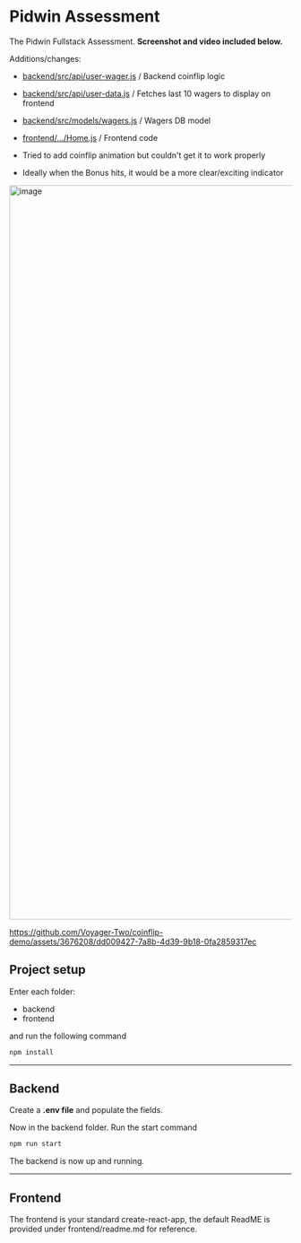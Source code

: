 # Pidwin Assessment

The Pidwin Fullstack Assessment.
**Screenshot and video included below.**

Additions/changes:
- [backend/src/api/user-wager.js](backend/src/api/user-wager.js) / Backend coinflip logic
- [backend/src/api/user-data.js](backend/src/api/user-data.js) / Fetches last 10 wagers to display on frontend
- [backend/src/models/wagers.js](backend/src/models/wagers.js) / Wagers DB model
- [frontend/.../Home.js](frontend/src/components/Home/Home.js) / Frontend code

- Tried to add coinflip animation but couldn't get it to work properly
- Ideally when the Bonus hits, it would be a more clear/exciting indicator

<img width="1309" alt="image" src="https://github.com/Voyager-Two/coinflip-demo/assets/3676208/ea4af7f9-7d94-44dc-b127-b2feb28b2395">


https://github.com/Voyager-Two/coinflip-demo/assets/3676208/dd009427-7a8b-4d39-9b18-0fa2859317ec


## Project setup

Enter each folder:

- backend
- frontend

and run the following command

```bash
npm install
```
---


## Backend

Create a **.env file** and populate the fields.


Now in the backend folder. Run the start
   command
   ```bash
   npm run start
   ```

The backend is now up and running.

---

## Frontend

The frontend is your standard create-react-app, the default ReadME is provided under frontend/readme.md for reference.
